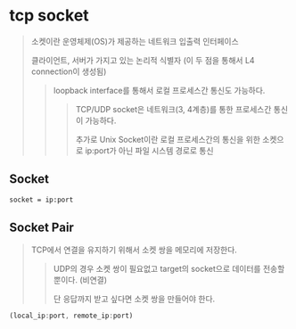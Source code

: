 # tcp socket

> 소켓이란 운영체제(OS)가 제공하는 네트워크 입출력 인터페이스
>
> 클라이언트, 서버가 가지고 있는 논리적 식별자 (이 두 점을 통해서 L4 connection이 생성됨)
>
> > loopback interface를 통해서 로컬 프로세스간 통신도 가능하다.
> >
> > > TCP/UDP socket은 네트워크(3, 4계층)를 통한 프로세스간 통신이 가능하다.
> > >
> > > 추가로 Unix Socket이란 로컬 프로세스간의 통신을 위한 소켓으로 ip:port가 아닌 파일 시스템 경로로 통신

## Socket

```sh
socket = ip:port
```

## Socket Pair

> TCP에서 연결을 유지하기 위해서 소켓 쌍을 메모리에 저장한다.
>
> > UDP의 경우 소켓 쌍이 필요없고 target의 socket으로 데이터를 전송할 뿐이다. (비연결)
> >
> > 단 응답까지 받고 싶다면 소켓 쌍을 만들어야 한다.

```ts
(local_ip:port, remote_ip:port)
```
